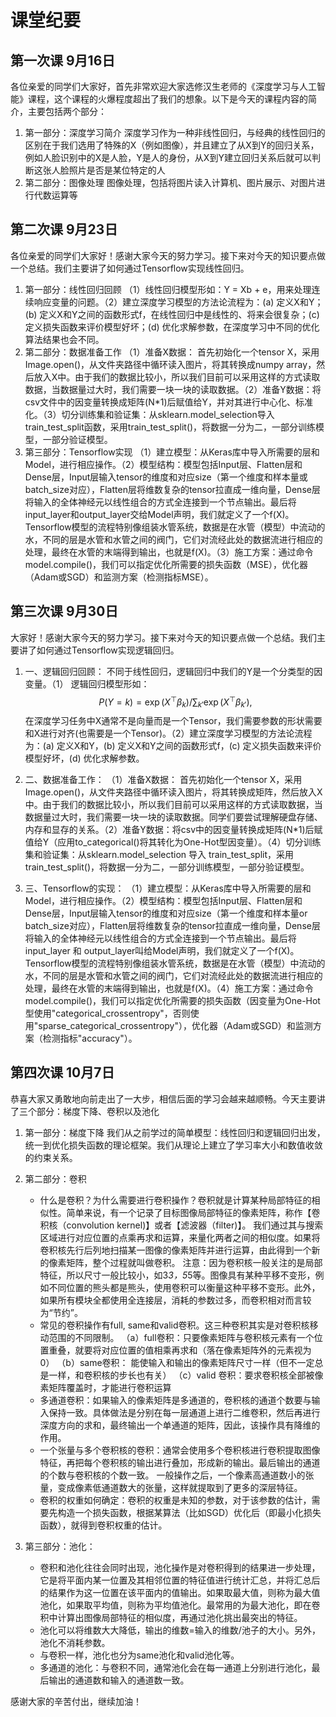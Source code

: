 # 课堂纪要

## 第一次课 9月16日

各位亲爱的同学们大家好，首先非常欢迎大家选修汉生老师的《深度学习与人工智能》课程，这个课程的火爆程度超出了我们的想象。以下是今天的课程内容的简介，主要包括两个部分：
1. 第一部分：深度学习简介
	深度学习作为一种非线性回归，与经典的线性回归的区别在于我们选用了特殊的X（例如图像），并且建立了从X到Y的回归关系，例如人脸识别中的X是人脸，Y是人的身份，从X到Y建立回归关系后就可以判断这张人脸照片是否是某位特定的人
2. 第二部分：图像处理
	图像处理，包括将图片读入计算机、图片展示、对图片进行代数运算等

## 第二次课 9月23日

各位亲爱的同学们大家好！感谢大家今天的努力学习。接下来对今天的知识要点做一个总结。我们主要讲了如何通过Tensorflow实现线性回归。
1. 第一部分：线性回归回顾
   （1）线性回归模型形如：Y = Xb + e，用来处理连续响应变量的问题。（2）建立深度学习模型的方法论流程为：(a) 定义X和Y；(b) 定义X和Y之间的函数形式f，在线性回归中是线性的、将来会很复杂；(c) 定义损失函数来评价模型好坏；(d) 优化求解参数，在深度学习中不同的优化算法结果也会不同。 
2. 第二部分：数据准备工作
   （1）准备X数据： 首先初始化一个tensor X，采用Image.open()，从文件夹路径中循环读入图片，将其转换成numpy array，然后放入X中。由于我们的数据比较小，所以我们目前可以采用这样的方式读取数据，当数据量过大时，我们需要一块一块的读取数据。（2）准备Y数据：将csv文件中的因变量转换成矩阵(N*1)后赋值给Y，并对其进行中心化、标准化。（3）切分训练集和验证集：从sklearn.model_selection导入train_test_split函数，采用train_test_split()，将数据一分为二，一部分训练模型，一部分验证模型。
3. 第三部分：Tensorflow实现
   （1）建立模型：从Keras库中导入所需要的层和Model，进行相应操作。（2）模型结构：模型包括Input层、Flatten层和Dense层，Input层输入tensor的维度和对应size（第一个维度和样本量或batch_size对应），Flatten层将维数复杂的tensor拉直成一维向量，Dense层将输入的全体神经元以线性组合的方式全连接到一个节点输出。最后将input_layer和output_layer交给Model声明，我们就定义了一个f(X)。Tensorflow模型的流程特别像组装水管系统，数据是在水管（模型）中流动的水，不同的层是水管和水管之间的阀门，它们对流经此处的数据流进行相应的处理，最终在水管的末端得到输出，也就是f(X)。（3）施工方案：通过命令model.compile()，我们可以指定优化所需要的损失函数（MSE），优化器（Adam或SGD）和监测方案（检测指标MSE）。

## 第三次课 9月30日

大家好！感谢大家今天的努力学习。接下来对今天的知识要点做一个总结。我们主要讲了如何通过Tensorflow实现逻辑回归。
1. 一、逻辑回归回顾：
   不同于线性回归，逻辑回归中我们的Y是一个分类型的因变量。（1） 逻辑回归模型形如：
    $$ P(Y=k)=\exp(X^\top \beta_k)/ \sum_{k'} \exp(X^\top \beta_{k'}), $$ 
   在深度学习任务中X通常不是向量而是一个Tensor，我们需要参数的形状需要和X进行对齐(也需要是一个Tensor)。（2）建立深度学习模型的方法论流程为：(a) 定义X和Y，(b) 定义X和Y之间的函数形式f，(c) 定义损失函数来评价模型好坏，(d) 优化求解参数。 

2. 二、数据准备工作：
   （1）准备X数据： 首先初始化一个tensor X，采用Image.open()，从文件夹路径中循环读入图片，将其转换成矩阵，然后放入X中。由于我们的数据比较小，所以我们目前可以采用这样的方式读取数据，当数据量过大时，我们需要一块一块的读取数据。同学们要尝试理解硬盘存储、内存和显存的关系。（2）准备Y数据：将csv中的因变量转换成矩阵(N*1)后赋值给Y（应用to_categorical()将其转化为One-Hot型因变量）。（4）切分训练集和验证集：从sklearn.model_selection 导入 train_test_split，采用train_test_split()，将数据一分为二，一部分训练模型，一部分验证模型。
3. 三、Tensorflow的实现：
   （1）建立模型：从Keras库中导入所需要的层和Model，进行相应操作。（2）模型结构：模型包括Input层、Flatten层和Dense层，Input层输入tensor的维度和对应size（第一个维度和样本量or batch_size对应），Flatten层将维数复杂的tensor拉直成一维向量，Dense层将输入的全体神经元以线性组合的方式全连接到一个节点输出。最后将input_layer 和 output_layer叫给Model声明，我们就定义了一个f(X)。Tensorflow模型的流程特别像组装水管系统，数据是在水管（模型）中流动的水，不同的层是水管和水管之间的阀门，它们对流经此处的数据流进行相应的处理，最终在水管的末端得到输出，也就是f(X)。（4）施工方案：通过命令model.compile()，我们可以指定优化所需要的损失函数（因变量为One-Hot型使用"categorical_crossentropy"，否则使用"sparse_categorical_crossentropy"），优化器（Adam或SGD）和监测方案（检测指标"accuracy"）。

## 第四次课 10月7日

恭喜大家又勇敢地向前走出了一大步，相信后面的学习会越来越顺畅。今天主要讲了三个部分：梯度下降、卷积以及池化

1. 第一部分：梯度下降
我们从之前学过的简单模型：线性回归和逻辑回归出发，统一到优化损失函数的理论框架。我们从理论上建立了学习率大小和数值收敛的约束关系。

2. 第二部分：卷积 
   - 什么是卷积？为什么需要进行卷积操作？卷积就是计算某种局部特征的相似性。简单来说，有一个记录了目标图像局部特征的像素矩阵，称作【卷积核（convolution kernel)】或者【滤波器（filter)】。 我们通过其与搜索区域进行对应位置的点乘再求和运算，来量化两者之间的相似度。如果将卷积核先行后列地扫描某一图像的像素矩阵并进行运算，由此得到一个新的像素矩阵，整个过程就叫做卷积。 注意：因为卷积核一般关注的是局部特征，所以尺寸一般比较小，如3*3，5*5等。图像具有某种平移不变形，例如不同位置的熊头都是熊头，使用卷积可以衡量这种平移不变形。此外，如果所有模块全都使用全连接层，消耗的参数过多，而卷积相对而言较为“节约”。
   - 常见的卷积操作有full, same和valid卷积。这三种卷积其实是对卷积核移动范围的不同限制。 （a）full卷积：只要像素矩阵与卷积核元素有一个位置重叠，就要将对应位置的值相乘再求和（落在像素矩阵外的元素视为0） （b）same卷积： 能使输入和输出的像素矩阵尺寸一样（但不一定总是一样，和卷积核的步长也有关） （c）valid 卷积：要求卷积核全部被像素矩阵覆盖时，才能进行卷积运算 
   - 多通道卷积：如果输入的像素矩阵是多通道的，卷积核的通道个数要与输入保持一致。具体做法是分别在每一层通道上进行二维卷积，然后再进行深度方向的求和，最终输出一个单通道的矩阵，因此，该操作具有降维的作用。
   - 一个张量与多个卷积核的卷积：通常会使用多个卷积核进行卷积提取图像特征，再把每个卷积核的输出进行叠加，形成新的输出。最后输出的通道的个数与卷积核的个数一致。 一般操作之后，一个像素高通道数小的张量，变成像素低通道数大的张量，这样就提取到了更多的深层特征。 
   - 卷积的权重如何确定：卷积的权重是未知的参数，对于该参数的估计，需要先构造一个损失函数，根据某算法（比如SGD）优化后（即最小化损失函数），就得到卷积权重的估计。 

3. 第三部分：池化： 
   - 卷积和池化往往会同时出现，池化操作是对卷积得到的结果进一步处理，它是将平面内某一位置及其相邻位置的特征值进行统计汇总，并将汇总后的结果作为这一位置在该平面内的值输出。如果取最大值，则称为最大值池化，如果取平均值，则称为平均值池化。最常用的为最大池化，即在卷积中计算出图像局部特征的相似度，再通过池化挑出最突出的特征。 
   - 池化可以将维数大大降低，输出的维数=输入的维数/池子的大小。另外，池化不消耗参数。 
   - 与卷积一样，池化也分为same池化和valid池化等。
   - 多通道的池化：与卷积不同，通常池化会在每一通道上分别进行池化，最后输出的通道数和输入的通道数一致。

感谢大家的辛苦付出，继续加油！